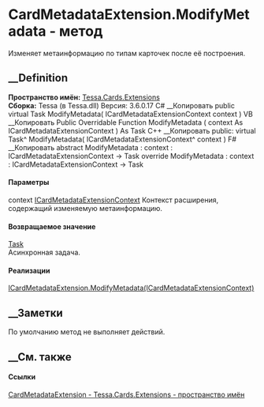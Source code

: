 # CardMetadataExtension.ModifyMetadata - метод
Изменяет метаинформацию по типам карточек после её построения.
##  __Definition
 **Пространство имён:** [Tessa.Cards.Extensions](N_Tessa_Cards_Extensions.htm)  
 **Сборка:** Tessa (в Tessa.dll) Версия: 3.6.0.17
C# __Копировать
     public virtual Task ModifyMetadata(
    	ICardMetadataExtensionContext context
    )
VB __Копировать
     Public Overridable Function ModifyMetadata ( 
    	context As ICardMetadataExtensionContext
    ) As Task
C++ __Копировать
     public:
    virtual Task^ ModifyMetadata(
    	ICardMetadataExtensionContext^ context
    )
F# __Копировать
     abstract ModifyMetadata : 
            context : ICardMetadataExtensionContext -> Task 
    override ModifyMetadata : 
            context : ICardMetadataExtensionContext -> Task 
#### Параметры
context
[ICardMetadataExtensionContext](T_Tessa_Cards_Extensions_ICardMetadataExtensionContext.htm)
    Контекст расширения, содержащий изменяемую метаинформацию.
#### Возвращаемое значение
[Task](https://learn.microsoft.com/dotnet/api/system.threading.tasks.task)  
Асинхронная задача.
#### Реализации
[ICardMetadataExtension.ModifyMetadata(ICardMetadataExtensionContext)](M_Tessa_Cards_Extensions_ICardMetadataExtension_ModifyMetadata.htm)  
##  __Заметки
По умолчанию метод не выполняет действий.
##  __См. также
#### Ссылки
[CardMetadataExtension - ](T_Tessa_Cards_Extensions_CardMetadataExtension.htm)
[Tessa.Cards.Extensions - пространство имён](N_Tessa_Cards_Extensions.htm)
